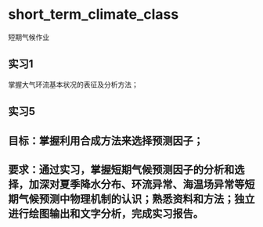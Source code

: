 # short_term_climate_class
短期气候作业
## 实习1
掌握大气环流基本状况的表征及分析方法；
## 实习5
## 目标：掌握利用合成方法来选择预测因子；
## 要求：通过实习，掌握短期气候预测因子的分析和选择，加深对夏季降水分布、环流异常、海温场异常等短期气候预测中物理机制的认识；熟悉资料和方法；独立进行绘图输出和文字分析，完成实习报告。
